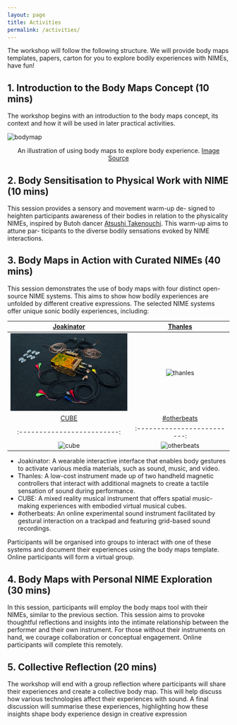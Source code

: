 ```yaml
---
layout: page
title: Activities
permalink: /activities/
---
```


The workshop will follow the following structure. We will provide body maps templates, papers, carton for you to explore bodily experiences with NIMEs, have fun!

## 1. Introduction to the Body Maps Concept (10 mins)
The workshop begins with an introduction to the body maps
concept, its context and how it will be used in later practical
activities.

![bodymap](https://dl.acm.org/cms/attachment/html/10.1145/3569009.3573838/assets/html/images/tei23-60-fig9.jpg)
<center>An illustration of using body maps to explore body experience. <a href="https://dl.acm.org/doi/10.1145/3569009.3573838">Image Source</a></center> 


## 2. Body Sensitisation to Physical Work with NIME (10 mins)
This session provides a sensory and movement warm-up de-
signed to heighten participants awareness of their bodies in
relation to the physicality NIMEs, inspired by Butoh dancer
[Atsushi Takenouchi](https://www.taylorfrancis.com/books/mono/10.4324/9780203001035/hijikata-tatsumi-ohno-kazuo-sondra-fraleigh-tamah-nakamura). This warm-up aims to attune par-
ticipants to the diverse bodily sensations evoked by NIME
interactions.

## 3. Body Maps in Action with Curated NIMEs (40 mins)
This session demonstrates the use of body maps with four
distinct open-source NIME systems. This aims to show
how bodily experiences are unfolded by different creative
expressions. The selected NIME systems offer unique sonic
bodily experiences, including:

| [Joakinator](https://arterobotico.com/joakinator/)                      | [Thanles](https://nicolaprivato.com/all_works#Stacco)   |
|:-------------------------:|:-------------------------:|
|<img width="300" alt="joakinator" src="https://github.com/JoakuDeSotavento/Cyborg-Interface/raw/master/assets/joaquin-diaz-duran-joakinator.png">  |  <img width="300" alt="thanles" src="https://encrypted-tbn0.gstatic.com/images?q=tbn:ANd9GcRm6CnYkbA5d_4EOcjWiA2UTjd5e2I1JwvfMg&usqp=CAU">|
| [CUBE](https://www.nime.org/proc/nime22_27/index.html)                      | [#otherbeats](https://otherbeats.net)               |
|:-------------------------:|:-------------------------:|
|<img width="300" alt="cube" src="../assets/cubing-sound-inapp.jpg">  |  <img width="300" alt="otherbeats" src="https://freight.cargo.site/t/original/i/4c3e3e77e39d7e2f9f25a70c211fa1aa0bea6a5961ac4fa488a00c68670a90d4/Zaes--otherbeats-still-0.png">|


- Joakinator: A wearable interactive interface that enables body gestures to activate various media materials, such as sound, music, and video.
- Thanles: A low-cost instrument made up of two handheld magnetic controllers that interact with additional magnets to create a tactile sensation of sound during performance.   
- CUBE: A mixed reality musical instrument that offers spatial music-making experiences with embodied virtual musical cubes.
- #otherbeats: An online experimental sound instrument  facilitated by gestural interaction on a trackpad and featuring grid-based sound recordings.

Participants will be organised into groups to interact with one of these systems and document their experiences using the body maps
template. Online participants will form a virtual group.

## 4. Body Maps with Personal NIME Exploration (30 mins)
In this session, participants will employ the body maps tool
with their NIMEs, similar to the previous section. This session aims to provoke thoughtful reflections and insights into
the intimate relationship between the performer and their
own instrument. For those without their instruments on
hand, we courage collaboration or conceptual engagement.
Online participants will complete this remotely.

## 5. Collective Reflection (20 mins)
The workshop will end with a group reflection where participants will share their experiences and create a collective
body map. This will help discuss how various technologies affect their experiences with sound. A final discussion
will summarise these experiences, highlighting how these insights shape body experience design in creative expression